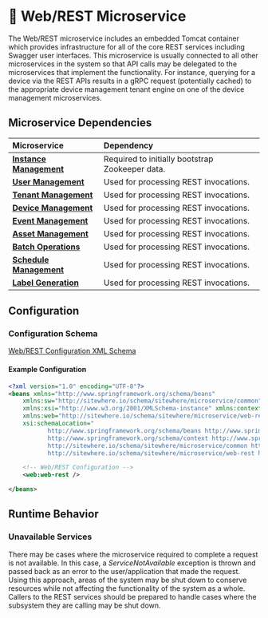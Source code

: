 # :book: Web/REST Microservice

<Seo/>

<MicroserviceBadge text="Global Microservice" type="global"/>
The Web/REST microservice includes an embedded Tomcat container which
provides infrastructure for all of the core REST services including Swagger user
interfaces. This microservice is usually connected to all other microservices in the
system so that API calls may be delegated to the microservices that implement
the functionality. For instance, querying for a device via the REST APIs
results in a gRPC request (potentially cached) to the appropriate
device management tenant engine on one of the device management microservices.

## Microservice Dependencies

| Microservice                                        | Dependency                                      |
| :-------------------------------------------------- | :---------------------------------------------- |
| **[Instance Management](./instance-management.md)** | Required to initially bootstrap Zookeeper data. |
| **[User Management](./user-management.md)**         | Used for processing REST invocations.           |
| **[Tenant Management](./tenant-management.md)**     | Used for processing REST invocations.           |
| **[Device Management](./device-management.md)**     | Used for processing REST invocations.           |
| **[Event Management](./event-management.md)**       | Used for processing REST invocations.           |
| **[Asset Management](./asset-management.md)**       | Used for processing REST invocations.           |
| **[Batch Operations](./batch-operations.md)**       | Used for processing REST invocations.           |
| **[Schedule Management](./schedule-management.md)** | Used for processing REST invocations.           |
| **[Label Generation](./label-generation.md)**       | Used for processing REST invocations.           |

## Configuration

### Configuration Schema

[Web/REST Configuration XML Schema](http://sitewhere.io/schema/sitewhere/microservice/web-rest/current/web-rest.xsd)

#### Example Configuration

```xml
<?xml version="1.0" encoding="UTF-8"?>
<beans xmlns="http://www.springframework.org/schema/beans"
	xmlns:sw="http://sitewhere.io/schema/sitewhere/microservice/common"
	xmlns:xsi="http://www.w3.org/2001/XMLSchema-instance" xmlns:context="http://www.springframework.org/schema/context"
	xmlns:web="http://sitewhere.io/schema/sitewhere/microservice/web-rest"
	xsi:schemaLocation="
           http://www.springframework.org/schema/beans http://www.springframework.org/schema/beans/spring-beans-3.1.xsd
           http://www.springframework.org/schema/context http://www.springframework.org/schema/context/spring-context-3.1.xsd
           http://sitewhere.io/schema/sitewhere/microservice/common http://sitewhere.io/schema/sitewhere/microservice/common/current/microservice-common.xsd
           http://sitewhere.io/schema/sitewhere/microservice/web-rest http://sitewhere.io/schema/sitewhere/microservice/web-rest/current/web-rest.xsd">

	<!-- Web/REST Configuration -->
	<web:web-rest />

</beans>
```

## Runtime Behavior

### Unavailable Services

There may be cases where the microservice required to complete a request is not available.
In this case, a _ServiceNotAvailable_ exception is thrown and passed back as an error to
the user/application that made the request. Using this approach, areas of the system may
be shut down to conserve resources while not affecting the functionality of the system as
a whole. Callers to the REST services should be prepared to handle cases where the
subsystem they are calling may be shut down.

